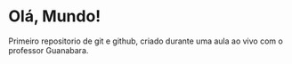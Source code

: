 # Olá, Mundo!
 Primeiro repositorio de git e github, criado durante uma aula ao vivo com o professor Guanabara.
